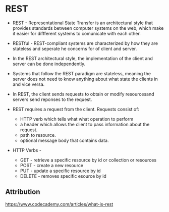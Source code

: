 # REST

- REST - Representational State Transfer is an architectural style that provides standards between computer systems on the web, which make it easier for diffferent systems to comunicate with each other. 

- RESTful - REST-compliant systems are characterized by how they are stateless and seperate he concerns for of client and server.

- In the REST architectural style, the implementation of the client and server can be done independently.

- Systems that follow the REST paradigm are stateless, meaning the server does not need to know anything about what state the clients in and vice versa. 

- In REST, the client sends requests to obtain or modify resourcesand servers send reponses to the request.

- REST requires a request from the client. Requests consist of:
    - HTTP verb which tells what what operation to perform
    - a header which allows the client to pass information about the request.
    -  path to resource.
    - optional message body that contains data.

- HTTP Verbs -
    - GET - retrieve a specific resource by id or collection or resources
    - POST - create a new resource
    - PUT - update a specific resource by id
    - DELETE - removes specific esource by id

## Attribution
https://www.codecademy.com/articles/what-is-rest